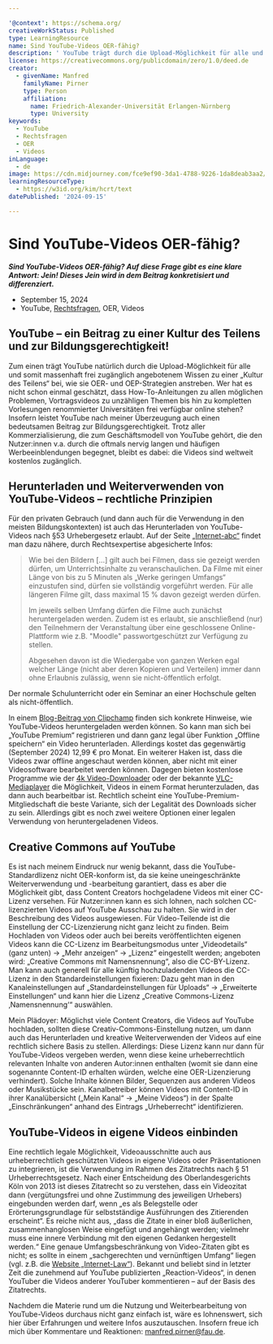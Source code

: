 ```yaml
---

'@context': https://schema.org/
creativeWorkStatus: Published
type: LearningResource
name: Sind YouTube-Videos OER-fähig?
description: ' YouTube trägt durch die Upload-Möglichkeit für alle und somit massenhaft frei zugänglich angebotenem Wissen zu einer „Kultur des Teilens“ bei, wie sie OER- und OEP-Strategien anstreben. Doch sind YouTube-Videos OER-fähig? Auf diese Frage gibt es eine klare Antwort: Jein! Dieses Jein wird in dem Beitrag konkretisiert und differenziert.'
license: https://creativecommons.org/publicdomain/zero/1.0/deed.de
creator:
  - givenName: Manfred
    familyName: Pirner
    type: Person
    affiliation:
      name: Friedrich-Alexander-Universität Erlangen-Nürnberg
      type: University
keywords:
  - YouTube
  - Rechtsfragen
  - OER
  - Videos
inLanguage:
  - de
image: https://cdn.midjourney.com/fce9ef90-3da1-4788-9226-1da8deab3aa2/0_3.png
learningResourceType:
  - https://w3id.org/kim/hcrt/text
datePublished: '2024-09-15'

---
```


# Sind YouTube-Videos OER-fähig?

***Sind YouTube-Videos OER-fähig? Auf diese Frage gibt es eine klare Antwort: Jein\! Dieses Jein wird in dem Beitrag konkretisiert und differenziert.*** 

* September 15, 2024  
* YouTube, [Rechtsfragen](https://oer.community/category/rechtsfragen/), OER, Videos

## YouTube – ein Beitrag zu einer Kultur des Teilens und zur Bildungsgerechtigkeit!

Zum einen trägt YouTube natürlich durch die Upload-Möglichkeit für alle und somit massenhaft frei zugänglich angebotenem Wissen zu einer „Kultur des Teilens“ bei, wie sie OER- und OEP-Strategien anstreben. Wer hat es nicht schon einmal geschätzt, dass How-To-Anleitungen zu allen möglichen Problemen, Vortragsvideos zu unzähligen Themen bis hin zu kompletten Vorlesungen renommierter Universitäten frei verfügbar online stehen? Insofern leistet YouTube nach meiner Überzeugung auch einen bedeutsamen Beitrag zur Bildungsgerechtigkeit. Trotz aller Kommerzialisierung, die zum Geschäftsmodell von YouTube gehört, die den Nutzer:innen v.a. durch die oftmals nervig langen und häufigen Werbeeinblendungen begegnet, bleibt es dabei: die Videos sind weltweit kostenlos zugänglich.

## Herunterladen und Weiterverwenden von YouTube-Videos – rechtliche Prinzipien

Für den privaten Gebrauch (und dann auch für die Verwendung in den meisten Bildungskontexten) ist auch das Herunterladen von YouTube-Videos nach §53 Urhebergesetz erlaubt. Auf der Seite [„Internet-abc“](https://www.internet-abc.de/lehrkraefte/praxishilfen/urheberrecht-in-der-schule/) findet man dazu nähere, durch Rechtsexpertise abgesicherte Infos:

> Wie bei den Bildern […] gilt auch bei Filmen, dass sie gezeigt werden dürfen, um Unterrichtsinhalte zu veranschaulichen. Da Filme mit einer Länge von bis zu 5 Minuten als „Werke geringen Umfangs“ einzustufen sind, dürfen sie vollständig vorgeführt werden. Für alle längeren Filme gilt, dass maximal 15 % davon gezeigt werden dürfen. 
> 
> Im jeweils selben Umfang dürfen die Filme auch zunächst heruntergeladen werden. Zudem ist es erlaubt, sie anschließend (nur) den Teilnehmern der Veranstaltung über eine geschlossene Online-Plattform wie z.B. "Moodle" passwortgeschützt zur Verfügung zu stellen. 
> 
> Abgesehen davon ist die Wiedergabe von ganzen Werken egal welcher Länge (nicht aber deren Kopieren und Verteilen) immer dann ohne Erlaubnis zulässig, wenn sie nicht-öffentlich erfolgt. 

Der normale Schulunterricht oder ein Seminar an einer Hochschule gelten als nicht-öffentlich.

In einem [Blog-Beitrag von Clipchamp](https://clipchamp.com/de/blog/youtube-videos-herunterladen/) finden sich konkrete Hinweise, wie YouTube-Videos heruntergeladen werden können. So kann man sich bei „YouTube Premium“ registrieren und dann ganz legal über Funktion „Offline speichern“ ein Video herunterladen. Allerdings kostet das gegenwärtig (September 2024) 12,99 € pro Monat. Ein weiterer Haken ist, dass die Videos zwar offline angeschaut werden können, aber nicht mit einer Videosoftware bearbeitet werden können. Dagegen bieten kostenlose Programme wie der [4k Video-Downloader](https://www.4kdownload.com/-54) oder der bekannte [VLC-Mediaplayer](https://www.vlc.de/) die Möglichkeit, Videos in einem Format herunterzuladen, das dann auch bearbeitbar ist. Rechtlich scheint eine YouTube-Premium-Mitgliedschaft die beste Variante, sich der Legalität des Downloads sicher zu sein. Allerdings gibt es noch zwei weitere Optionen einer legalen Verwendung von heruntergeladenen Videos.

## Creative Commons auf YouTube

Es ist nach meinem Eindruck nur wenig bekannt, dass die YouTube-Standardlizenz nicht OER-konform ist, da sie keine uneingeschränkte Weiterverwendung und \-bearbeitung garantiert, dass es aber die Möglichkeit gibt, dass Content Creators hochgeladene Videos mit einer CC-Lizenz versehen. Für Nutzer:innen kann es sich lohnen, nach solchen CC-lizenzierten Videos auf YouTube Ausschau zu halten. Sie wird in der Beschreibung des Videos ausgewiesen. Für Video-Teilende ist die Einstellung der CC-Lizenzierung nicht ganz leicht zu finden. Beim Hochladen von Videos oder auch bei bereits veröffentlichten eigenen Videos kann die CC-Lizenz im Bearbeitungsmodus unter „Videodetails“ (ganz unten) -> „Mehr anzeigen“ -> „Lizenz“ eingestellt werden; angeboten wird: „Creative Commons mit Namensnennung“, also die CC-BY-Lizenz. Man kann auch generell für alle künftig hochzuladenden Videos die CC-Lizenz in den Standardeinstellungen fixieren: Dazu geht man in den Kanaleinstellungen auf „Standardeinstellungen für Uploads“ -> „Erweiterte Einstellungen“ und kann hier die Lizenz „Creative Commons-Lizenz ‚Namensnennung‘“ auswählen. 

Mein Plädoyer: Möglichst viele Content Creators, die Videos auf YouTube hochladen, sollten diese Creativ-Commons-Einstellung nutzen, um dann auch das Herunterladen und kreative Weiterverwenden der Videos auf eine rechtlich sichere Basis zu stellen. Allerdings: Diese Lizenz kann nur dann für YouTube-Videos vergeben werden, wenn diese keine urheberrechtlich relevanten Inhalte von anderen Autor:innen enthalten (womit sie dann eine sogenannte Content-ID erhalten würden, welche eine OER-Lizenzierung verhindert). Solche Inhalte können Bilder, Sequenzen aus anderen Videos oder Musikstücke sein. Kanalbetreiber können Videos mit Content-ID in ihrer Kanalübersicht („Mein Kanal“ -> „Meine Videos“) in der Spalte „Einschränkungen“ anhand des Eintrags „Urheberrecht“ identifizieren. 

## YouTube-Videos in eigene Videos einbinden

Eine rechtlich legale Möglichkeit, Videoausschnitte auch aus urheberrechtlich geschützten Videos in eigene Videos oder Präsentationen zu integrieren, ist die Verwendung im Rahmen des Zitatrechts nach § 51 Urheberrechtsgesetz. Nach einer Entscheidung des Oberlandesgerichts Köln von 2013 ist dieses Zitatrecht so zu verstehen, dass ein Videozitat dann (vergütungsfrei und ohne Zustimmung des jeweiligen Urhebers) eingebunden werden darf, wenn „es als Belegstelle oder Erörterungsgrundlage für selbstständige Ausführungen des Zitierenden erscheint“. Es reiche nicht aus, „dass die Zitate in einer bloß äußerlichen, zusammenhanglosen Weise eingefügt und angehängt werden; vielmehr muss eine innere Verbindung mit den eigenen Gedanken hergestellt werden.“  Eine genaue Umfangsbeschränkung von Video-Zitaten gibt es nicht; es sollte in einem „sachgerechten und vernünftigen Umfang“ liegen (vgl. z.B. die [Website „Internet-Law“](https://www.internet-law.de/2014/01/zitatrecht-fuer-die-einblendung-von-filmausschnitten-in-you-tube-video.html)). Bekannt und beliebt sind in letzter Zeit die zunehmend auf YouTube publizierten „Reaction-Videos“, in denen YouTuber die Videos anderer YouTuber kommentieren – auf der Basis des Zitatrechts.  

Nachdem die Materie rund um die Nutzung und Weiterbearbeitung von YouTube-Videos durchaus nicht ganz einfach ist, wäre es lohnenswert, sich hier über Erfahrungen und weitere Infos auszutauschen. Insofern freue ich mich über Kommentare und Reaktionen: [manfred.pirner@fau.de](mailto:manfred.pirner@fau.de).


 

